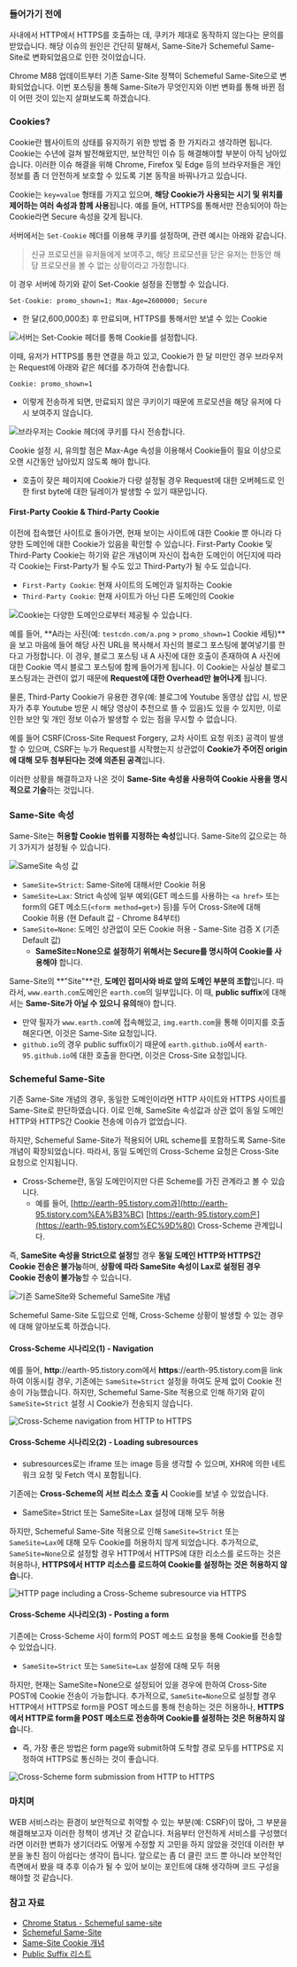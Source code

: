 ### **들어가기 전에**

사내에서 HTTP에서 HTTPS를 호출하는 데, 쿠키가 제대로 동작하지 않는다는 문의를 받았습니다. 해당 이슈의 원인은 간단히 말해서, Same-Site가 Schemeful Same-Site로 변화되었음으로 인한 것이었습니다.

Chrome M88 업데이트부터 기존 Same-Site 정책이 Schemeful Same-Site으로 변화되었습니다. 이번 포스팅을 통해 Same-Site가 무엇인지와 이번 변화를 통해 바뀐 점이 어떤 것이 있는지 살펴보도록 하겠습니다.

### **Cookies?**

Cookie란 웹사이트의 상태를 유지하기 위한 방법 중 한 가지라고 생각하면 됩니다. Cookie는 수년에 걸쳐 발전해왔지만, 보안적인 이슈 등 해결해야할 부분이 아직 남아있습니다. 이러한 이슈 해결을 위해 Chrome, Firefox 및 Edge 등의 브라우저들은 개인 정보를 좀 더 안전하게 보호할 수 있도록 기본 동작을 바꿔나가고 있습니다.

Cookie는 `key=value` 형태를 가지고 있으며, **해당 Cookie가 사용되는 시기 및 위치를 제어하는 여러 속성과 함께 사용**됩니다. 예를 들어, HTTPS를 통해서만 전송되어야 하는 Cookie라면 Secure 속성을 갖게 됩니다.

서버에서는 `Set-Cookie` 헤더를 이용해 쿠키를 설정하며, 관련 예시는 아래와 같습니다.

> 신규 프로모션을 유저들에게 보여주고, 해당 프로모션을 닫은 유저는 한동안 해당 프로모션을 볼 수 없는 상황이라고 가정합니다.

이 경우 서버에 하기와 같이 Set-Cookie 설정을 진행할 수 있습니다.

```
Set-Cookie: promo_shown=1; Max-Age=2600000; Secure
```

-   한 달(2,600,000초) 후 만료되며, HTTPS를 통해서만 보낼 수 있는 Cookie

![서버는 Set-Cookie 헤더를 통해 Cookie를 설정합니다.](https://web-dev.imgix.net/image/tcFciHGuF3MxnTr1y5ue01OGLBn2/jJ1fqcsAk9Ig3hManFBO.png?auto=format&w=1428)

이때, 유저가 HTTPS를 통한 연결을 하고 있고, Cookie가 한 달 미만인 경우 브라우저는 Request에 아래와 같은 헤더를 추가하여 전송합니다.

```
Cookie: promo_shown=1
```

-   이렇게 전송하게 되면, 만료되지 않은 쿠키이기 때문에 프로모션을 해당 유저에 다시 보여주지 않습니다.

![브라우저는 Cookie 헤더에 쿠키를 다시 전송합니다.](https://web-dev.imgix.net/image/tcFciHGuF3MxnTr1y5ue01OGLBn2/Rq21WQpOZFvfgS9bbjmc.png?auto=format&w=1428)

Cookie 설정 시, 유의할 점은 Max-Age 속성을 이용해서 Cookie들이 필요 이상으로 오랜 시간동안 남아있지 않도록 해야 합니다.

-   호출이 잦은 페이지에 Cookie가 다량 설정될 경우 Request에 대한 오버헤드로 인한 first byte에 대한 딜레이가 발생할 수 있기 때문입니다.

#### **First-Party Cookie & Third-Party Cookie**

이전에 접속했던 사이트로 돌아가면, 현재 보이는 사이트에 대한 Cookie 뿐 아니라 다양한 도메인에 대한 Cookie가 있음을 확인할 수 있습니다. First-Party Cookie 및 Third-Party Cookie는 하기와 같은 개념이며 자신이 접속한 도메인이 어딘지에 따라 각 Cookie는 First-Party가 될 수도 있고 Third-Party가 될 수도 있습니다.

-   `First-Party Cookie`: 현재 사이트의 도메인과 일치하는 Cookie
-   `Third-Party Cookie`: 현재 사이트가 아닌 다른 도메인의 Cookie

![Cookie는 다양한 도메인으로부터 제공될 수 있습니다.](https://web-dev.imgix.net/image/tcFciHGuF3MxnTr1y5ue01OGLBn2/zjXpDz2jAdXMT83Nm3IT.png?auto=format&w=1428)

예를 들어, **A라는 사진(예: `testcdn.com/a.png` > `promo_shown=1` Cookie 세팅)**을 보고 마음에 들어 해당 사진 URL을 복사해서 자신의 블로그 포스팅에 붙여넣기를 한다고 가정합니다. 이 경우, 블로그 포스팅 내 A 사진에 대한 호출이 존재하여 A 사진에 대한 Cookie 역시 블로그 포스팅에 함께 들어가게 됩니다. 이 Cookie는 사실상 블로그 포스팅과는 관련이 없기 때문에 **Request에 대한 Overhead만 늘어나게** 됩니다.

물론, Third-Party Cookie가 유용한 경우(예: 블로그에 Youtube 동영상 삽입 시, 방문자가 추후 Youtube 방문 시 해당 영상이 추천으로 뜰 수 있음)도 있을 수 있지만, 이로 인한 보안 및 개인 정보 이슈가 발생할 수 있는 점을 무시할 수 없습니다.

예를 들어 CSRF(Cross-Site Request Forgery, 교차 사이트 요청 위조) 공격이 발생할 수 있으며, CSRF는 누가 Request를 시작했는지 상관없이 **Cookie가 주어진 origin에 대해 모두 첨부된다는 것에 의존된 공격**입니다.

이러한 상황을 해결하고자 나온 것이 **Same-Site 속성을 사용하여 Cookie 사용을 명시적으로 기술**하는 것입니다.

### **Same-Site 속성**

Same-Site는 **허용할 Cookie 범위를 지정하는 속성**입니다. Same-Site의 값으로는 하기 3가지가 설정될 수 있습니다.

![SameSite 속성 값](https://web-dev.imgix.net/image/tcFciHGuF3MxnTr1y5ue01OGLBn2/1MhNdg9exp0rKnHpwCWT.png?auto=format&w=1428)

-   `SameSite=Strict`: Same-Site에 대해서만 Cookie 허용
-   `SameSite=Lax`: Strict 속성에 일부 예외(GET 메소드를 사용하는 `<a href>` 또는 form의 GET 메소드(`<form method=get>`) 등)를 두어 Cross-Site에 대해 Cookie 허용 (현 Default 값 - Chrome 84부터)
-   `SameSite=None`: 도메인 상관없이 모든 Cookie 허용 - Same-Site 검증 X (기존 Default 값)
    -   **SameSite=None으로 설정하기 위해서는 Secure를 명시하여 Cookie를 사용해야** 합니다.

Same-Site의 **"Site"**란, **도메인 접미사와 바로 앞의 도메인 부분의 조합**입니다. 따라서, `www.earth.com`도메인은 `earth.com`의 일부입니다. 이 때, **public suffix**에 대해서는 **Same-Site가 아닐 수 있으니 유의**해야 합니다.

-   만약 필자가 `www.earth.com`에 접속해있고, `img.earth.com`을 통해 이미지를 호출해온다면, 이것은 Same-Site 요청입니다.
-   `github.io`의 경우 public suffix이기 때문에 `earth.github.io`에서 `earth-95.github.io`에 대한 호출을 한다면, 이것은 Cross-Site 요청입니다.

### **Schemeful Same-Site**

기존 Same-Site 개념의 경우, 동일한 도메인이라면 HTTP 사이트와 HTTPS 사이트를 Same-Site로 판단하였습니다. 이로 인해, SameSite 속성값과 상관 없이 동일 도메인 HTTP와 HTTPS간 Cookie 전송에 이슈가 없었습니다.

하지만, Schemeful Same-Site가 적용되어 URL scheme를 포함하도록 Same-Site 개념이 확장되었습니다. 따라서, 동일 도메인의 Cross-Scheme 요청은 Cross-Site 요청으로 인지됩니다.

-   Cross-Scheme란, 동일 도메인이지만 다른 Scheme를 가진 관계라고 볼 수 있습니다.
    -   예를 들어, [http://earth-95.tistory.com과](http://earth-95.tistory.com%EA%B3%BC) [https://earth-95.tistory.com은](https://earth-95.tistory.com%EC%9D%80) Cross-Scheme 관계입니다.

즉, **SameSite 속성을 Strict으로 설정**할 경우 **동일 도메인 HTTP와 HTTPS간 Cookie 전송은 불가능**하며, **상황에 따라 SameSite 속성이 Lax로 설정된 경우 Cookie 전송이 불가능**할 수 있습니다.

![기존 SameSite와 Schemeful SameSite 개념](https://blog.kakaocdn.net/dn/b0aEb2/btrlshPjPcS/zlQKjFGSkgQMXhMgu4m7j0/img.png)

Schemeful Same-Site 도입으로 인해, Cross-Scheme 상황이 발생할 수 있는 경우에 대해 알아보도록 하겠습니다.

#### **Cross-Scheme 시나리오(1) - Navigation**

예를 들어, **http**://earth-95.tistory.com에서 **https**://earth-95.tistory.com을 link하여 이동시킬 경우, 기존에는 `SameSite=Strict` 설정을 하여도 문제 없이 Cookie 전송이 가능했습니다. 하지만, Schemeful Same-Site 적용으로 인해 하기와 같이 `SameSite=Strict` 설정 시 Cookie가 전송되지 않습니다.

![Cross-Scheme navigation from HTTP to HTTPS](https://blog.kakaocdn.net/dn/cfdEow/btrlyY1AvG2/wKtMsvxfnDdyRKT3at4bX1/img.png)

#### **Cross-Scheme 시나리오(2) - Loading subresources**

-   subresources로는 iframe 또는 image 등을 생각할 수 있으며, XHR에 의한 네트워크 요청 및 Fetch 역시 포함됩니다.

기존에는 **Cross-Scheme의 서브 리소스 호출 시** Cookie를 보낼 수 있었습니다.

-   SameSite=Strict 또는 SameSite=Lax 설정에 대해 모두 허용

하지만, Schemeful Same-Site 적용으로 인해 `SameSite=Strict` 또는 `SameSite=Lax`에 대해 모두 Cookie를 허용하지 않게 되었습니다. 추가적으로, `SameSite=None`으로 설정할 경우 HTTP에서 HTTPS에 대한 리소스를 로드하는 것은 허용하나, **HTTPS에서 HTTP 리소스를 로드하여 Cookie를 설정하는 것은 허용하지 않습**니다.

![HTTP page including a Cross-Scheme subresource via HTTPS](https://blog.kakaocdn.net/dn/c6FnIQ/btrlvAVoWn8/nkjemWb4LvkzfcH1xs83r0/img.png)

#### **Cross-Scheme 시나리오(3) - Posting a form**

기존에는 Cross-Scheme 사이 form의 POST 메소드 요청을 통해 Cookie를 전송할 수 있었습니다.

-   `SameSite=Strict` 또는 `SameSite=Lax` 설정에 대해 모두 허용

하지만, 현재는 SameSite=None으로 설정되어 있을 경우에 한하여 Cross-Site POST에 Cookie 전송이 가능합니다. 추가적으로, `SameSite=None`으로 설정할 경우 HTTP에서 HTTPS로 form을 POST 메소드를 통해 전송하는 것은 허용하나, **HTTPS에서 HTTP로 form을 POST 메소드로 전송하며 Cookie를 설정하는 것은 허용하지 않습**니다.

-   즉, 가장 좋은 방법은 form page와 submit하여 도착할 경로 모두를 HTTPS로 지정하여 HTTPS로 통신하는 것이 좋습니다.

![Cross-Scheme form submission from HTTP to HTTPS](https://blog.kakaocdn.net/dn/crsQjU/btrlpMhJvh2/FKQ2sUePYcBJ3Cg08cZyd1/img.png)

### **마치며**

WEB 서비스라는 환경이 보안적으로 취약할 수 있는 부분(예: CSRF)이 많아, 그 부분을 해결해보고자 이러한 정책이 생겨난 것 같습니다. 처음부터 안전하게 서비스를 구성했더라면 이러한 변화가 생기더라도 어떻게 수정할 지 고민을 하지 않았을 것인데 이러한 부분을 놓친 점이 아쉽다는 생각이 듭니다. 앞으로는 좀 더 클린 코드 뿐 아니라 보안적인 측면에서 봤을 때 추후 이슈가 될 수 있어 보이는 포인트에 대해 생각하며 코드 구성을 해야할 것 같습니다.

### **참고 자료**

-   [Chrome Status - Schemeful same-site](https://chromestatus.com/feature/5096179480133632)
-   [Schemeful Same-Site](https://web.dev/schemeful-samesite/)
-   [Same-Site Cookie 개념](https://web.dev/i18n/en/samesite-cookies-explained/)
-   [Public Suffix 리스트](https://publicsuffix.org/list/public_suffix_list.dat)